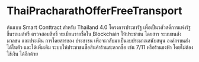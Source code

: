 # ThaiPracharathOfferFreeTransport

ต้นแบบ Smart Conttract สำหรับ Thailand 4.0 โครงการประชารัฐ เพื่อเป็นวสัวสดิ์การแห่งรัฐ
ขึ้นรถเมล์ฟรี ตรวจสอบสิทธิ์ ทะเบียนรายชื่อใน ฺBlockchain ให้ประชาชน โดยสาร ระบบขนส่งมวลชน
และประเมิน การโดยสารของ ประชาชน เพื่อจะกลับมาเป็นงบประมาณสนับสนุน องค์กรขนส่งได้ในตัว 
และได้เพิ่มเติม ระบบให้ประชาชนซื้อสินค้าร้านสะดวกซื้อ เช่น 7/11 หรือร้านธงฟ้า  โดยไม่ต้องใช้เงิน ได้อีกด้วย

